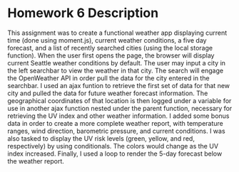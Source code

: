 # Homework 6 Description

This assignment was to create a functional weather app displaying current time (done using moment.js), current weather conditions, a five day forecast, and a list of recently searched cities (using the local storage function). When the user first opens the page, the browser will display current Seattle weather conditions by default. The user may input a city in the left searchbar to view the weather in that city. The search will engage the OpenWeather API in order pull the data for the city entered in the searchbar. I used an ajax funtion to retrieve the first set of data for that new city and pulled the data for future weather forecast information. The geographical coordinates of that location is then logged under a variable for use in another ajax function nested under the parent function, necessary for retrieving the UV index and other weather information. I added some bonus data in order to create a more complete weather report, with temperature ranges, wind direction, barometric pressure, and current conditions. I was also tasked to display the UV risk levels (green, yellow, and red, respectively) by using conditionals. The colors would change as the UV index increased. Finally, I used a loop to render the 5-day forecast below the weather report.
